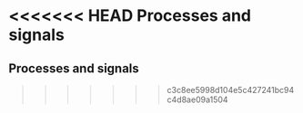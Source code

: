 <<<<<<< HEAD
Processes and signals
=======
## Processes and signals
>>>>>>> c3c8ee5998d104e5c427241bc94c4d8ae09a1504
